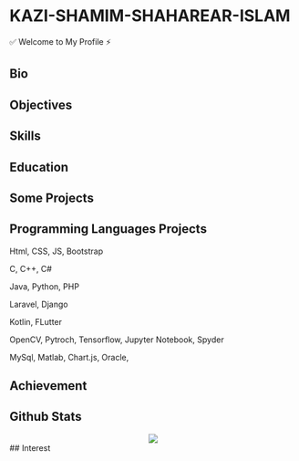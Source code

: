# KAZI-SHAMIM-SHAHAREAR-ISLAM
:white_check_mark: Welcome to My Profile :zap:
## Bio
## Objectives
## Skills

## Education

## Some Projects

## Programming Languages Projects
Html, CSS, JS, Bootstrap 

C, C++, C#

Java, Python, PHP

Laravel, Django

Kotlin, FLutter

OpenCV, Pytroch, Tensorflow, Jupyter Notebook, Spyder

MySql, Matlab, Chart.js, Oracle,
## Achievement

## Github Stats  

<div align="center"><img src="https://github-readme-stats.vercel.app/api?username=1shaharear&show_icons=true&count_private=true&hide_border=true" align="center" /></div>
## Interest
